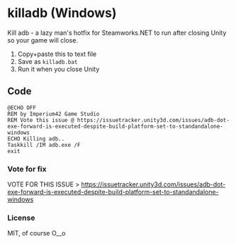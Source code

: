 # killadb (Windows)
Kill adb - a lazy man's hotfix for Steamworks.NET to run after closing Unity so your game will close.

1. Copy+paste this to text file 
2. Save as `killadb.bat` 
3. Run it when you close Unity

## Code
```
@ECHO OFF
REM by Imperium42 Game Studio
REM Vote this issue @ https://issuetracker.unity3d.com/issues/adb-dot-exe-forward-is-executed-despite-build-platform-set-to-standandalone-windows
ECHO Killing adb..
Taskkill /IM adb.exe /F
exit
```

### Vote for fix
VOTE FOR THIS ISSUE > https://issuetracker.unity3d.com/issues/adb-dot-exe-forward-is-executed-despite-build-platform-set-to-standandalone-windows

### License
MIT, of course O__o
